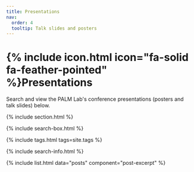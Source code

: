 ```yaml
---
title: Presentations
nav:
  order: 4
  tooltip: Talk slides and posters
---
```


# {% include icon.html icon="fa-solid fa-feather-pointed" %}Presentations

Search and view the PALM Lab's conference presentations (posters and talk slides) below.

{% include section.html %}

{% include search-box.html %}

{% include tags.html tags=site.tags %}

{% include search-info.html %}

{% include list.html data="posts" component="post-excerpt" %}
